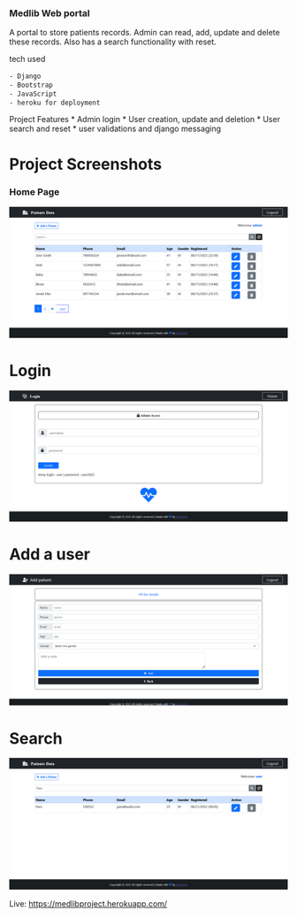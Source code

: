 ### Medlib Web portal

A portal to store patients records. Admin can read, add, update and delete these records.
Also has a search functionality with reset.


tech used

    - Django
    - Bootstrap
    - JavaScript
    - heroku for deployment 
    
 
Project Features
    * Admin login
    * User creation, update and deletion
    * User search and reset
    * user validations and django messaging
    
    
# Project Screenshots

### Home Page
![img](https://github.com/Siddharthbadal/Medlib-Web-Portal/blob/main/images/img.png)

# Login
![img](https://github.com/Siddharthbadal/Medlib-Web-Portal/blob/main/images/medlib-home.png)

# Add a user
![img](https://github.com/Siddharthbadal/Medlib-Web-Portal/blob/main/images/medlib-adduser.png)

# Search
![img](https://github.com/Siddharthbadal/Medlib-Web-Portal/blob/main/images/medlib-search.png)


 Live: https://medlibproject.herokuapp.com/
